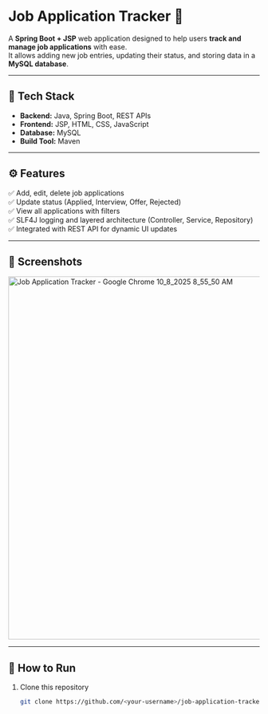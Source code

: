 # Job Application Tracker 💼

A **Spring Boot + JSP** web application designed to help users **track and manage job applications** with ease.  
It allows adding new job entries, updating their status, and storing data in a **MySQL database**.

---

## 🚀 Tech Stack
- **Backend:** Java, Spring Boot, REST APIs
- **Frontend:** JSP, HTML, CSS, JavaScript
- **Database:** MySQL
- **Build Tool:** Maven

---

## ⚙️ Features
✅ Add, edit, delete job applications  
✅ Update status (Applied, Interview, Offer, Rejected)  
✅ View all applications with filters  
✅ SLF4J logging and layered architecture (Controller, Service, Repository)  
✅ Integrated with REST API for dynamic UI updates  

---

## 📸 Screenshots
<img width="1360" height="728" alt="Job Application Tracker - Google Chrome 10_8_2025 8_55_50 AM" src="https://github.com/user-attachments/assets/1cb30400-619a-42ce-9591-f3eb0bf48a6e" />


---

## 🧩 How to Run
1. Clone this repository  
   ```bash
   git clone https://github.com/<your-username>/job-application-tracker.git
